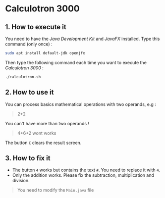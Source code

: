 # Calculotron 3000

## 1. How to execute it

You need to have the *Java Development Kit* and *JavaFX* installed. Type this command (only once) :

``` bash
sudo apt install default-jdk openjfx
```

Then type the following command each time you want to execute the *Calculotron 3000* :

``` bash
./calculotron.sh
```

## 2. How to use it

You can process basics mathematical operations with two operands, e.g :

> 2+2

You can't have more than two operands !

> 4+6+2 wont works

The button `C` clears the result screen.

## 3. How to fix it

* The button `4` works but contains the text `#`. You need to replace it with `4`.
* Only the addition works. Please fix the subtraction, multiplication and division.

> You need to modify the `Main.java` file